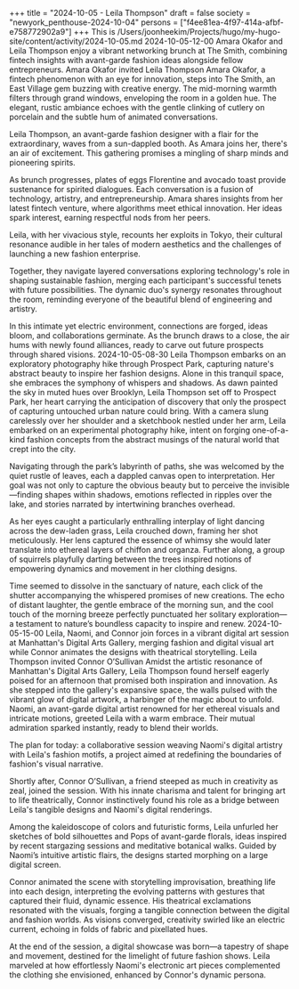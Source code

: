 +++
title = "2024-10-05 - Leila Thompson"
draft = false
society = "newyork_penthouse-2024-10-04"
persons = ["f4ee81ea-4f97-414a-afbf-e758772902a9"]
+++
This is /Users/joonheekim/Projects/hugo/my-hugo-site/content/activity/2024-10-05.md
2024-10-05-12-00
Amara Okafor and Leila Thompson enjoy a vibrant networking brunch at The Smith, combining fintech insights with avant-garde fashion ideas alongside fellow entrepreneurs.
Amara Okafor invited Leila Thompson
Amara Okafor, a fintech phenomenon with an eye for innovation, steps into The Smith, an East Village gem buzzing with creative energy. The mid-morning warmth filters through grand windows, enveloping the room in a golden hue. The elegant, rustic ambiance echoes with the gentle clinking of cutlery on porcelain and the subtle hum of animated conversations.

Leila Thompson, an avant-garde fashion designer with a flair for the extraordinary, waves from a sun-dappled booth. As Amara joins her, there's an air of excitement. This gathering promises a mingling of sharp minds and pioneering spirits.

As brunch progresses, plates of eggs Florentine and avocado toast provide sustenance for spirited dialogues. Each conversation is a fusion of technology, artistry, and entrepreneurship. Amara shares insights from her latest fintech venture, where algorithms meet ethical innovation. Her ideas spark interest, earning respectful nods from her peers.

Leila, with her vivacious style, recounts her exploits in Tokyo, their cultural resonance audible in her tales of modern aesthetics and the challenges of launching a new fashion enterprise.

Together, they navigate layered conversations exploring technology's role in shaping sustainable fashion, merging each participant's successful tenets with future possibilities. The dynamic duo's synergy resonates throughout the room, reminding everyone of the beautiful blend of engineering and artistry.

In this intimate yet electric environment, connections are forged, ideas bloom, and collaborations germinate. As the brunch draws to a close, the air hums with newly found alliances, ready to carve out future prospects through shared visions.
2024-10-05-08-30
Leila Thompson embarks on an exploratory photography hike through Prospect Park, capturing nature's abstract beauty to inspire her fashion designs. Alone in this tranquil space, she embraces the symphony of whispers and shadows.
As dawn painted the sky in muted hues over Brooklyn, Leila Thompson set off to Prospect Park, her heart carrying the anticipation of discovery that only the prospect of capturing untouched urban nature could bring. With a camera slung carelessly over her shoulder and a sketchbook nestled under her arm, Leila embarked on an experimental photography hike, intent on forging one-of-a-kind fashion concepts from the abstract musings of the natural world that crept into the city.

Navigating through the park’s labyrinth of paths, she was welcomed by the quiet rustle of leaves, each a dappled canvas open to interpretation. Her goal was not only to capture the obvious beauty but to perceive the invisible—finding shapes within shadows, emotions reflected in ripples over the lake, and stories narrated by intertwining branches overhead.

As her eyes caught a particularly enthralling interplay of light dancing across the dew-laden grass, Leila crouched down, framing her shot meticulously. Her lens captured the essence of whimsy she would later translate into ethereal layers of chiffon and organza. Further along, a group of squirrels playfully darting between the trees inspired notions of empowering dynamics and movement in her clothing designs.

Time seemed to dissolve in the sanctuary of nature, each click of the shutter accompanying the whispered promises of new creations. The echo of distant laughter, the gentle embrace of the morning sun, and the cool touch of the morning breeze perfectly punctuated her solitary exploration— a testament to nature’s boundless capacity to inspire and renew.
2024-10-05-15-00
Leila, Naomi, and Connor join forces in a vibrant digital art session at Manhattan's Digital Arts Gallery, merging fashion and digital visual art while Connor animates the designs with theatrical storytelling.
Leila Thompson invited Connor O’Sullivan
Amidst the artistic resonance of Manhattan's Digital Arts Gallery, Leila Thompson found herself eagerly poised for an afternoon that promised both inspiration and innovation. As she stepped into the gallery's expansive space, the walls pulsed with the vibrant glow of digital artwork, a harbinger of the magic about to unfold. Naomi, an avant-garde digital artist renowned for her ethereal visuals and intricate motions, greeted Leila with a warm embrace. Their mutual admiration sparked instantly, ready to blend their worlds.

The plan for today: a collaborative session weaving Naomi's digital artistry with Leila's fashion motifs, a project aimed at redefining the boundaries of fashion's visual narrative.

Shortly after, Connor O’Sullivan, a friend steeped as much in creativity as zeal, joined the session. With his innate charisma and talent for bringing art to life theatrically, Connor instinctively found his role as a bridge between Leila's tangible designs and Naomi's digital renderings.

Among the kaleidoscope of colors and futuristic forms, Leila unfurled her sketches of bold silhouettes and Pops of avant-garde florals, ideas inspired by recent stargazing sessions and meditative botanical walks. Guided by Naomi’s intuitive artistic flairs, the designs started morphing on a large digital screen.

Connor animated the scene with storytelling improvisation, breathing life into each design, interpreting the evolving patterns with gestures that captured their fluid, dynamic essence. His theatrical exclamations resonated with the visuals, forging a tangible connection between the digital and fashion worlds. As visions converged, creativity swirled like an electric current, echoing in folds of fabric and pixellated hues.

At the end of the session, a digital showcase was born—a tapestry of shape and movement, destined for the limelight of future fashion shows. Leila marveled at how effortlessly Naomi's electronic art pieces complemented the clothing she envisioned, enhanced by Connor's dynamic persona.
